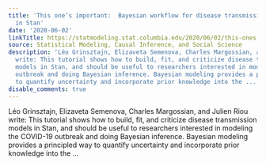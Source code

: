 ```yaml
---
title: 'This one’s important:  Bayesian workflow for disease transmission modeling
  in Stan'
date: '2020-06-02'
linkTitle: https://statmodeling.stat.columbia.edu/2020/06/02/this-ones-important-bayesian-workflow-for-disease-transmission-modeling-in-stan/
source: Statistical Modeling, Causal Inference, and Social Science
description: 'Léo Grinsztajn, Elizaveta Semenova, Charles Margossian, and Julien Riou
  write: This tutorial shows how to build, fit, and criticize disease transmission
  models in Stan, and should be useful to researchers interested in modeling the COVID-19
  outbreak and doing Bayesian inference. Bayesian modeling provides a principled way
  to quantify uncertainty and incorporate prior knowledge into the ...'
disable_comments: true
---
```

Léo Grinsztajn, Elizaveta Semenova, Charles Margossian, and Julien Riou write: This tutorial shows how to build, fit, and criticize disease transmission models in Stan, and should be useful to researchers interested in modeling the COVID-19 outbreak and doing Bayesian inference. Bayesian modeling provides a principled way to quantify uncertainty and incorporate prior knowledge into the ...